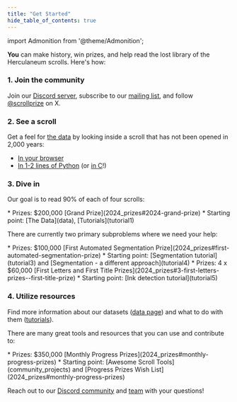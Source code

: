 ```yaml
---
title: "Get Started"
hide_table_of_contents: true
---
```


<head>
  <html data-theme="dark" />

  <meta
    name="description"
    content="A $1,000,000+ machine learning and computer vision competition"
  />

  <meta property="og:type" content="website" />
  <meta property="og:url" content="https://scrollprize.org" />
  <meta property="og:title" content="Vesuvius Challenge" />
  <meta
    property="og:description"
    content="A $1,000,000+ machine learning and computer vision competition"
  />
  <meta
    property="og:image"
    content="https://scrollprize.org/img/social/opengraph.jpg"
  />

  <meta property="twitter:card" content="summary_large_image" />
  <meta property="twitter:url" content="https://scrollprize.org" />
  <meta property="twitter:title" content="Vesuvius Challenge" />
  <meta
    property="twitter:description"
    content="A $1,000,000+ machine learning and computer vision competition"
  />
  <meta
    property="twitter:image"
    content="https://scrollprize.org/img/social/opengraph.jpg"
  />
</head>

import Admonition from '@theme/Admonition';

**You** can make history, win prizes, and help read the lost library of the Herculaneum scrolls. Here's how:

### 1. Join the community

Join our [Discord server](https://discord.gg/V4fJhvtaQn), subscribe to our [mailing list](https://scrollprize.substack.com), and follow [@scrollprize](https://x.com/scrollprize) on X.

### 2. See a scroll

Get a feel for [the data](data) by looking inside a scroll that has not been opened in 2,000 years:
* [In your browser](https://dl.ash2txt.org/view/Scroll1)
* [In 1-2 lines of Python](https://github.com/ScrollPrize/vesuvius) (or [in C](https://github.com/ScrollPrize/vesuvius-c)!)

### 3. Dive in

Our goal is to read 90% of each of four scrolls:

<Admonition type="tip" icon="📜" title="Grand Prize">
* Prizes: $200,000 [Grand Prize](2024_prizes#2024-grand-prize)
* Starting point: [The Data](data), [Tutorials](tutorial1)
</Admonition>

There are currently two primary subproblems where we need your help:

<Admonition type="info" icon="⚙️" title="Segmentation">
* Prizes: $100,000 [First Automated Segmentation Prize](2024_prizes#first-automated-segmentation-prize)
* Starting point: [Segmentation tutorial](tutorial3) and [Segmentation - a different approach](tutorial4)
</Admonition>

<Admonition type="info" icon="🖋️" title="Ink Detection">
* Prizes: 4 x $60,000 [First Letters and First Title Prizes](2024_prizes#3-first-letters-prizes--first-title-prize)
* Starting point: [Ink detection tutorial](tutorial5)
</Admonition>

### 4. Utilize resources

Find more information about our datasets ([data page](data)) and what to do with them ([tutorials](tutorial1)).

There are many great tools and resources that you can use and contribute to:

<Admonition type="danger" icon="🌎" title="Open Source">
* Prizes: $350,000 [Monthly Progress Prizes](2024_prizes#monthly-progress-prizes)
* Starting point: [Awesome Scroll Tools](community_projects) and [Progress Prizes Wish List](2024_prizes#monthly-progress-prizes)
</Admonition>

Reach out to our [Discord community](https://discord.gg/V4fJhvtaQn) and [team](mailto:team@scrollprize.org) with your questions!

<!-- cloud image https://github.com/ScrollPrize/cloud-image -->
<!-- cloud credits (link to form to apply for them) -->
<!-- Minecraft -->

<!--
2min intro videos:
intro - where we are
ink detection
segmentation
virtual unwrapping/2023 GP
scroll walking tour
existing papyrus video?
-->
